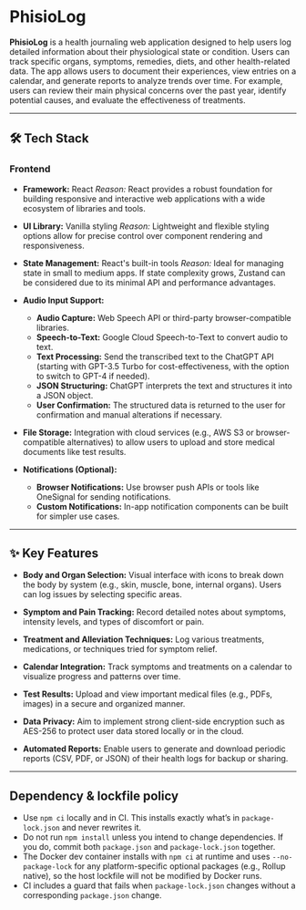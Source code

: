 # PhisioLog

**PhisioLog** is a health journaling web application designed to help users log detailed information about their physiological state or condition. Users can track specific organs, symptoms, remedies, diets, and other health-related data. The app allows users to document their experiences, view entries on a calendar, and generate reports to analyze trends over time. For example, users can review their main physical concerns over the past year, identify potential causes, and evaluate the effectiveness of treatments.

---

## 🛠 Tech Stack

### Frontend

- **Framework:** React
  _Reason:_ React provides a robust foundation for building responsive and interactive web applications with a wide ecosystem of libraries and tools.

- **UI Library:** Vanilla styling
  _Reason:_ Lightweight and flexible styling options allow for precise control over component rendering and responsiveness.

- **State Management:** React's built-in tools
  _Reason:_ Ideal for managing state in small to medium apps. If state complexity grows, Zustand can be considered due to its minimal API and performance advantages.

- **Audio Input Support:**
  - **Audio Capture:** Web Speech API or third-party browser-compatible libraries.
  - **Speech-to-Text:** Google Cloud Speech-to-Text to convert audio to text.
  - **Text Processing:** Send the transcribed text to the ChatGPT API (starting with GPT-3.5 Turbo for cost-effectiveness, with the option to switch to GPT-4 if needed).
  - **JSON Structuring:** ChatGPT interprets the text and structures it into a JSON object.
  - **User Confirmation:** The structured data is returned to the user for confirmation and manual alterations if necessary.

- **File Storage:** Integration with cloud services (e.g., AWS S3 or browser-compatible alternatives) to allow users to upload and store medical documents like test results.

- **Notifications (Optional):**
  - **Browser Notifications:** Use browser push APIs or tools like OneSignal for sending notifications.
  - **Custom Notifications:** In-app notification components can be built for simpler use cases.

---

## ✨ Key Features

- **Body and Organ Selection:** Visual interface with icons to break down the body by system (e.g., skin, muscle, bone, internal organs). Users can log issues by selecting specific areas.

- **Symptom and Pain Tracking:** Record detailed notes about symptoms, intensity levels, and types of discomfort or pain.

- **Treatment and Alleviation Techniques:** Log various treatments, medications, or techniques tried for symptom relief.

- **Calendar Integration:** Track symptoms and treatments on a calendar to visualize progress and patterns over time.

- **Test Results:** Upload and view important medical files (e.g., PDFs, images) in a secure and organized manner.

- **Data Privacy:** Aim to implement strong client-side encryption such as AES-256 to protect user data stored locally or in the cloud.

- **Automated Reports:** Enable users to generate and download periodic reports (CSV, PDF, or JSON) of their health logs for backup or sharing.

---

## Dependency & lockfile policy

- Use `npm ci` locally and in CI. This installs exactly what’s in `package-lock.json` and never rewrites it.
- Do not run `npm install` unless you intend to change dependencies. If you do, commit both `package.json` and `package-lock.json` together.
- The Docker dev container installs with `npm ci` at runtime and uses `--no-package-lock` for any platform-specific optional packages (e.g., Rollup native), so the host lockfile will not be modified by Docker runs.
- CI includes a guard that fails when `package-lock.json` changes without a corresponding `package.json` change.
